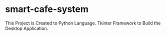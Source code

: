 # smart-cafe-system
This Project is Created to Python Language.
Tkinter Framework to Build the Desktop  Application.
